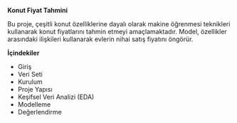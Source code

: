 **Konut Fiyat Tahmini**

Bu proje, çeşitli konut özelliklerine dayalı olarak makine öğrenmesi teknikleri kullanarak konut fiyatlarını tahmin etmeyi amaçlamaktadır. Model, özellikler arasındaki ilişkileri kullanarak evlerin nihai satış fiyatını öngörür.

**İçindekiler**

+ Giriş
+ Veri Seti
+ Kurulum
+ Proje Yapısı
+ Keşifsel Veri Analizi (EDA)
+ Modelleme
+ Değerlendirme
